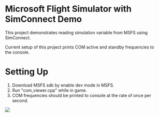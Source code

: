 # Microsoft Flight Simulator with SimConnect Demo
This project demonstrates reading simulation variable from MSFS using SimConnect. 

Current setup of this project prints COM active and standby frequencies to the console.



# Setting Up

1. Download MSFS sdk by enable dev mode in MSFS.
2. Run "com_viewer.cpp" while in game.
3. COM frequencies should be printed to console at the rate of once per second.



![](C:\Users\Feifan\source\repos\SimConnect_Test\SimConnect_demo.png)

